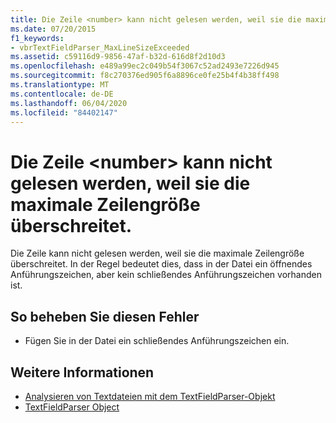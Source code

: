 ```yaml
---
title: Die Zeile <number> kann nicht gelesen werden, weil sie die maximale Zeilengröße überschreitet.
ms.date: 07/20/2015
f1_keywords:
- vbrTextFieldParser_MaxLineSizeExceeded
ms.assetid: c59116d9-9856-47af-b32d-616d8f2d10d3
ms.openlocfilehash: e489a99ec2c049b54f3067c52ad2493e7226d945
ms.sourcegitcommit: f8c270376ed905f6a8896ce0fe25b4f4b38ff498
ms.translationtype: MT
ms.contentlocale: de-DE
ms.lasthandoff: 06/04/2020
ms.locfileid: "84402147"
---
```

# <a name="line-number-cannot-be-read-because-it-exceeds-the-maximum-line-size"></a>Die Zeile \<number> kann nicht gelesen werden, weil sie die maximale Zeilengröße überschreitet.
Die Zeile kann nicht gelesen werden, weil sie die maximale Zeilengröße überschreitet. In der Regel bedeutet dies, dass in der Datei ein öffnendes Anführungszeichen, aber kein schließendes Anführungszeichen vorhanden ist.  
  
## <a name="to-correct-this-error"></a>So beheben Sie diesen Fehler  
  
- Fügen Sie in der Datei ein schließendes Anführungszeichen ein.  
  
## <a name="see-also"></a>Weitere Informationen

- [Analysieren von Textdateien mit dem TextFieldParser-Objekt](../developing-apps/programming/drives-directories-files/parsing-text-files-with-the-textfieldparser-object.md)
- [TextFieldParser Object](../language-reference/objects/textfieldparser-object.md)
